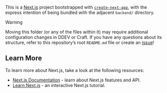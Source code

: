 This is a [Next.js](https://nextjs.org) project bootstrapped with [`create-next-app`](https://github.com/vercel/next.js/tree/canary/packages/create-next-app), with the express intention of being bundled with the adjacent `backend/` directory.

> [!WARNING]  
> Moving this folder (or any of the files within it) may require additional configuration changes in DDEV or Craft. If you have any questions about its structure, refer to this repository’s root `README.md` file or create an [issue](https://github.com/craftcms/starter-next/issues)!

## Learn More

To learn more about Next.js, take a look at the following resources:

- [Next.js Documentation](https://nextjs.org/docs) - learn about Next.js features and API.
- [Learn Next.js](https://nextjs.org/learn) - an interactive Next.js tutorial.
